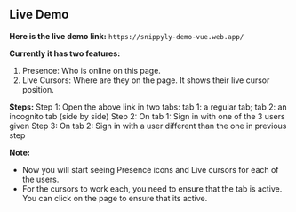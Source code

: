 ## Live Demo

**Here is the live demo link:**
`https://snippyly-demo-vue.web.app/`

**Currently it has two features:**
1. Presence: Who is online on this page.
2. Live Cursors: Where are they on the page. It shows their live cursor position.

**Steps:**
Step 1: Open the above link in two tabs: tab 1: a regular tab; tab 2: an incognito tab (side by side)
Step 2: On tab 1: Sign in with one of the 3 users given
Step 3: On tab 2: Sign in with a user different than the one in previous step

**Note:**
* Now you will start seeing Presence icons and Live cursors for each of the users.
* For the cursors to work each, you need to ensure that the tab is active. You can click on the page to ensure that its active.

